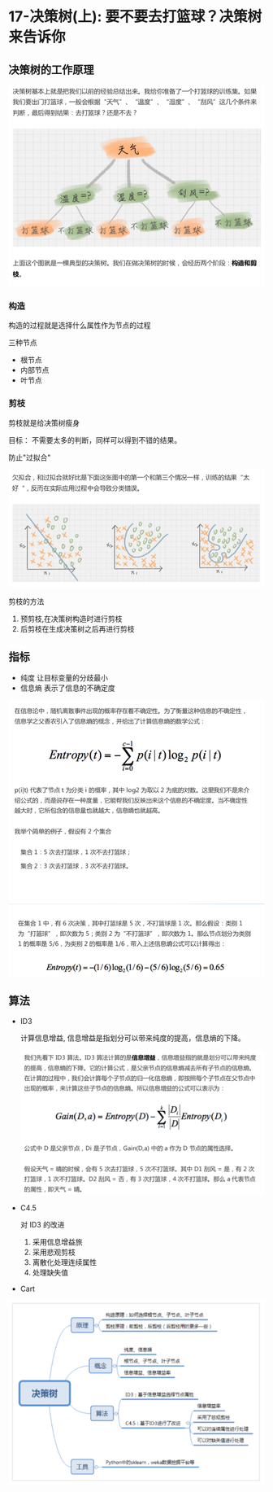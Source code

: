 # 17-决策树(上): 要不要去打篮球？决策树来告诉你

## 决策树的工作原理

![image-20190904173742442](./images/image-20190904173742442.png)

### 构造

构造的过程就是选择什么属性作为节点的过程

三种节点

* 根节点
* 内部节点
* 叶节点

### 剪枝

剪枝就是给决策树瘦身

目标： 不需要太多的判断，同样可以得到不错的结果。

防止"过拟合"

![image-20190904174057377](./images/image-20190904174057377.png)



剪枝的方法

1. 预剪枝,在决策树构造时进行剪枝
2. 后剪枝在生成决策树之后再进行剪枝

## 指标

* 纯度 让目标变量的分歧最小
* 信息熵  表示了信息的不确定度

![image-20190904175103663](./images/image-20190904175103663.png)



## 算法

* ID3

  计算信息增益, 信息增益是指划分可以带来纯度的提高，信息熵的下降。

  ![image-20190904175204707](./images/image-20190904175204707.png)

* C4.5

  对 ID3 的改进

  1. 采用信息增益旅
  2. 采用悲观剪枝
  3. 离散化处理连续属性
  4. 处理缺失值

* Cart 



![image-20190904174625777](./images/image-20190904174625777.png)







